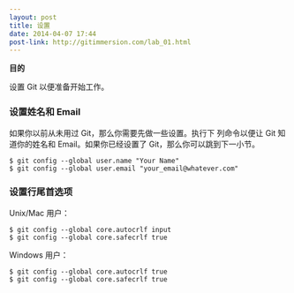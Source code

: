 ```yaml
---
layout: post
title: 设置
date: 2014-04-07 17:44
post-link: http://gitimmersion.com/lab_01.html
---
```


**目的**

设置 Git 以便准备开始工作。

### 设置姓名和 Email

如果你以前从未用过 Git，那么你需要先做一些设置。执行下
列命令以便让 Git 知道你的姓名和 Email。如果你已经设置了
Git，那么你可以跳到下一小节。

```
$ git config --global user.name "Your Name"
$ git config --global user.email "your_email@whatever.com"
```

### 设置行尾首选项

Unix/Mac 用户：

```
$ git config --global core.autocrlf input
$ git config --global core.safecrlf true
```

Windows 用户：

```
$ git config --global core.autocrlf true
$ git config --global core.safecrlf true
```
